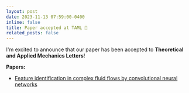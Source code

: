 ```yaml
---
layout: post
date: 2023-11-13 07:59:00-0400
inline: false
title: Paper accepted at TAML 🎉
related_posts: false
---
```

I'm excited to announce that our paper has been accepted to **Theoretical and Applied Mechanics Letters**!

**Papers:**
- [Feature identification in complex fluid flows by convolutional neural networks](https://www.sciencedirect.com/science/article/pii/S2095034923000533?via%3Dihub)
